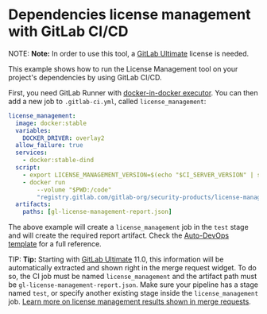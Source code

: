 # Dependencies license management with GitLab CI/CD

NOTE: **Note:**
In order to use this tool, a [GitLab Ultimate][ee] license
is needed.

This example shows how to run the License Management tool on your
project's dependencies by using GitLab CI/CD.

First, you need GitLab Runner with [docker-in-docker executor](../docker/using_docker_build.md#use-docker-in-docker-executor).
You can then add a new job to `.gitlab-ci.yml`, called `license_management`:

```yaml
license_management:
  image: docker:stable
  variables:
    DOCKER_DRIVER: overlay2
  allow_failure: true
  services:
    - docker:stable-dind
  script:
    - export LICENSE_MANAGEMENT_VERSION=$(echo "$CI_SERVER_VERSION" | sed 's/^\([0-9]*\)\.\([0-9]*\).*/\1-\2-stable/')
    - docker run 
        --volume "$PWD:/code"
        "registry.gitlab.com/gitlab-org/security-products/license-management:$LICENSE_MANAGEMENT_VERSION" /run.sh /code
  artifacts:
    paths: [gl-license-management-report.json]
```

The above example will create a `license_management` job in the `test` stage and will create the required report artifact. Check the
[Auto-DevOps template](https://gitlab.com/gitlab-org/gitlab-ci-yml/blob/master/Auto-DevOps.gitlab-ci.yml)
for a full reference.


TIP: **Tip:**
Starting with [GitLab Ultimate][ee] 11.0, this information will
be automatically extracted and shown right in the merge request widget. To do
so, the CI job must be named `license_management` and the artifact path must be
`gl-license-management-report.json`. Make sure your pipeline has a stage named `test`,
or specify another existing stage inside the `license_management` job.
[Learn more on license management results shown in merge requests](../../user/project/merge_requests/license_management.md).


[ee]: https://about.gitlab.com/products/
